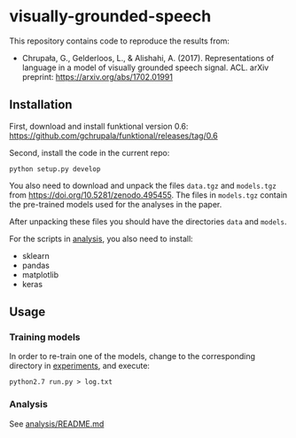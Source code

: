 # visually-grounded-speech

This repository contains code to reproduce the results from: 
- Chrupała, G., Gelderloos, L., & Alishahi, A. (2017). Representations of language in a model of visually grounded speech signal. ACL. arXiv preprint: https://arxiv.org/abs/1702.01991

## Installation

First, download and install funktional version 0.6: https://github.com/gchrupala/funktional/releases/tag/0.6

Second, install the code in the current repo:

    python setup.py develop

You also need to download and unpack the files `data.tgz` and `models.tgz` from https://doi.org/10.5281/zenodo.495455.
The files in `models.tgz` contain the pre-trained models used for the analyses in the paper.

After unpacking these files you should have the directories `data` and `models`.


For the scripts in [analysis](analysis), you also need to install:

- sklearn
- pandas
- matplotlib
- keras


## Usage

### Training models

In order to re-train one of the models, change to the corresponding directory in [experiments](experiments), and execute:

```
python2.7 run.py > log.txt
```
### Analysis

See [analysis/README.md](analysis/README.md)

